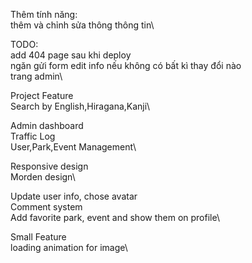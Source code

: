 Thêm tính năng:\
thêm và chỉnh sửa thông thông tin\ 


TODO:\
add 404 page sau khi deploy\
ngăn gửi form edit info nếu không có bất kì thay đổi nào\
trang admin\






Project Feature\
Search by English,Hiragana,Kanji\

Admin dashboard\
Traffic Log\
User,Park,Event Management\

Responsive design\
Morden design\

Update user info, chose avatar\
Comment system\
Add favorite park, event and show them on profile\


Small Feature\
loading animation for image\